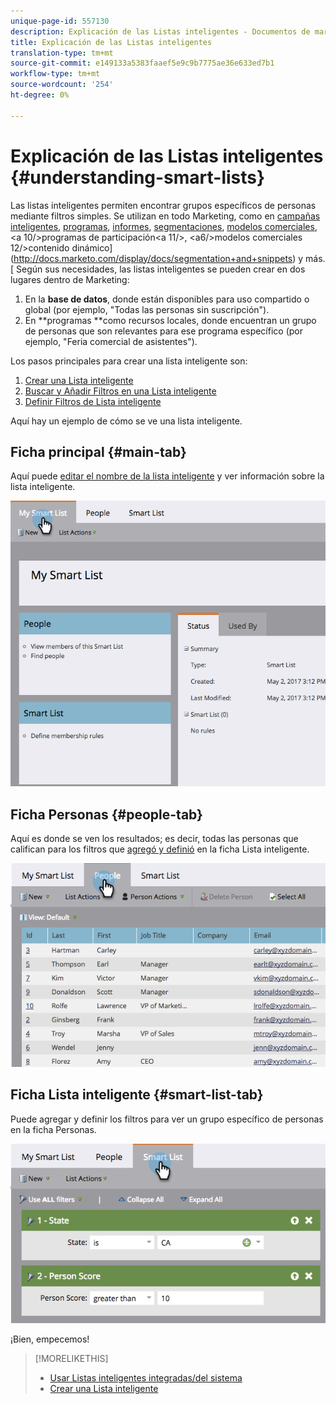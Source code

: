 ```yaml
---
unique-page-id: 557130
description: Explicación de las Listas inteligentes - Documentos de marketing - Documentación del producto
title: Explicación de las Listas inteligentes
translation-type: tm+mt
source-git-commit: e149133a5383faaef5e9c9b7775ae36e633ed7b1
workflow-type: tm+mt
source-wordcount: '254'
ht-degree: 0%

---
```



# Explicación de las Listas inteligentes {#understanding-smart-lists}

Las listas inteligentes permiten encontrar grupos específicos de personas mediante filtros simples. Se utilizan en todo Marketing, como en [campañas inteligentes](http://docs.marketo.com/display/docs/smart+campaigns), [programas](http://docs.marketo.com/display/docs/programs), [informes](http://docs.marketo.com/display/docs/basic+reporting), [segmentaciones](http://docs.marketo.com/display/docs/segmentation+and+snippets), [modelos comerciales](http://docs.marketo.com/display/docs/revenue+cycle+models), &lt;a 10/>programas de participación&lt;a 11/>, &lt;a6/>modelos comerciales 12/>contenido dinámico](http://docs.marketo.com/display/docs/segmentation+and+snippets) y más. [](http://docs.marketo.com/display/docs/drip+nurturing)[ Según sus necesidades, las listas inteligentes se pueden crear en dos lugares dentro de Marketing:

1. En la **base de datos**, donde están disponibles para uso compartido o global (por ejemplo, &quot;Todas las personas sin suscripción&quot;).
1. En **programas **como recursos locales, donde encuentran un grupo de personas que son relevantes para ese programa específico (por ejemplo, &quot;Feria comercial de asistentes&quot;).

Los pasos principales para crear una lista inteligente son:

1. [Crear una Lista inteligente](creating-a-smart-list/create-a-smart-list.md)
1. [Buscar y Añadir Filtros en una Lista inteligente](creating-a-smart-list/find-and-add-filters-to-a-smart-list.md)
1. [Definir Filtros de Lista inteligente](creating-a-smart-list/define-smart-list-filters.md)

Aquí hay un ejemplo de cómo se ve una lista inteligente.

## Ficha principal {#main-tab}

Aquí puede [editar el nombre de la lista inteligente](../../../product-docs/core-marketo-concepts/miscellaneous/rename-a-marketo-asset.md) y ver información sobre la lista inteligente.

![](assets/smartlist.png)

## Ficha Personas {#people-tab}

Aquí es donde se ven los resultados; es decir, todas las personas que califican para los filtros que [agregó y definió](creating-a-smart-list/find-and-add-filters-to-a-smart-list.md) en la ficha Lista inteligente.

![](assets/smartlist-people.png)

## Ficha Lista inteligente {#smart-list-tab}

Puede agregar y definir los filtros para ver un grupo específico de personas en la ficha Personas.

![](assets/smartlist-filters.png)

¡Bien, empecemos!

>[!MORELIKETHIS]
>
>* [Usar Listas inteligentes integradas/del sistema](using-smart-lists/use-built-in-system-smart-lists.md)
>* [Crear una Lista inteligente](creating-a-smart-list/create-a-smart-list.md)

>




